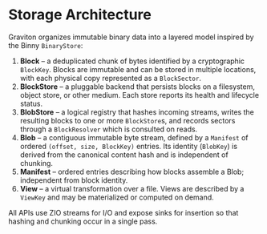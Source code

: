 # Storage Architecture

Graviton organizes immutable binary data into a layered model inspired by the
Binny `BinaryStore`:

1. **Block** – a deduplicated chunk of bytes identified by a cryptographic
   `BlockKey`. Blocks are immutable and can be stored in multiple locations,
   with each physical copy represented as a `BlockSector`.
2. **BlockStore** – a pluggable backend that persists blocks on a filesystem,
   object store, or other medium. Each store reports its health and lifecycle
   status.
3. **BlobStore** – a logical registry that hashes incoming streams, writes the
   resulting blocks to one or more `BlockStore`s, and records sectors through a
   `BlockResolver` which is consulted on reads.
4. **Blob** – a contiguous immutable byte stream, defined by a `Manifest` of ordered `(offset, size, BlockKey)` entries. Its identity (`BlobKey`) is derived from the canonical content hash and is independent of chunking.
5. **Manifest** – ordered entries describing how blocks assemble a Blob; independent from block identity.
6. **View** – a virtual transformation over a file. Views are described by a
   `ViewKey` and may be materialized or computed on demand.

All APIs use ZIO streams for I/O and expose sinks for insertion so that hashing
and chunking occur in a single pass.

